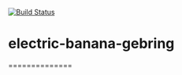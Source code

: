 [![Build Status](https://travis-ci.org/Gebring/Johan-lada.svg?branch=master)](https://travis-ci.org/Gebring/Johan-lada)

# electric-banana-gebring
==============
